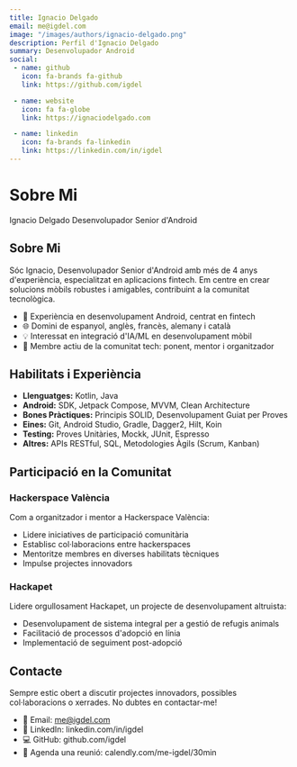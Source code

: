 ```yaml
---
title: Ignacio Delgado
email: me@igdel.com
image: "/images/authors/ignacio-delgado.png"
description: Perfil d'Ignacio Delgado
summary: Desenvolupador Android
social:
 - name: github
   icon: fa-brands fa-github
   link: https://github.com/igdel

 - name: website
   icon: fa fa-globe
   link: https://ignaciodelgado.com

 - name: linkedin
   icon: fa-brands fa-linkedin
   link: https://linkedin.com/in/igdel
---
```


# Sobre Mi
Ignacio Delgado
Desenvolupador Senior d'Android

## Sobre Mi
Sóc Ignacio, Desenvolupador Senior d'Android amb més de 4 anys d'experiència, especialitzat en aplicacions fintech. Em centre en crear solucions mòbils robustes i amigables, contribuint a la comunitat tecnològica.

* 🚀 Experiència en desenvolupament Android, centrat en fintech
* 🌐 Domini de espanyol, anglès, francès, alemany i català
* 💡 Interessat en integració d'IA/ML en desenvolupament mòbil
* 🤝 Membre actiu de la comunitat tech: ponent, mentor i organitzador

## Habilitats i Experiència
* **Llenguatges:** Kotlin, Java
* **Android:** SDK, Jetpack Compose, MVVM, Clean Architecture
* **Bones Pràctiques:** Principis SOLID, Desenvolupament Guiat per Proves
* **Eines:** Git, Android Studio, Gradle, Dagger2, Hilt, Koin
* **Testing:** Proves Unitàries, Mockk, JUnit, Espresso
* **Altres:** APIs RESTful, SQL, Metodologies Àgils (Scrum, Kanban)

## Participació en la Comunitat
### Hackerspace València
Com a organitzador i mentor a Hackerspace València:
* Lidere iniciatives de participació comunitària
* Establisc col·laboracions entre hackerspaces
* Mentoritze membres en diverses habilitats tècniques
* Impulse projectes innovadors

### Hackapet
Lidere orgullosament Hackapet, un projecte de desenvolupament altruista:
* Desenvolupament de sistema integral per a gestió de refugis animals
* Facilitació de processos d'adopció en línia
* Implementació de seguiment post-adopció

## Contacte
Sempre estic obert a discutir projectes innovadors, possibles col·laboracions o xerrades. No dubtes en contactar-me!
* 📧 Email: me@igdel.com
* 💼 LinkedIn: linkedin.com/in/igdel
* 💻 GitHub: github.com/igdel
* 📅 Agenda una reunió: calendly.com/me-igdel/30min